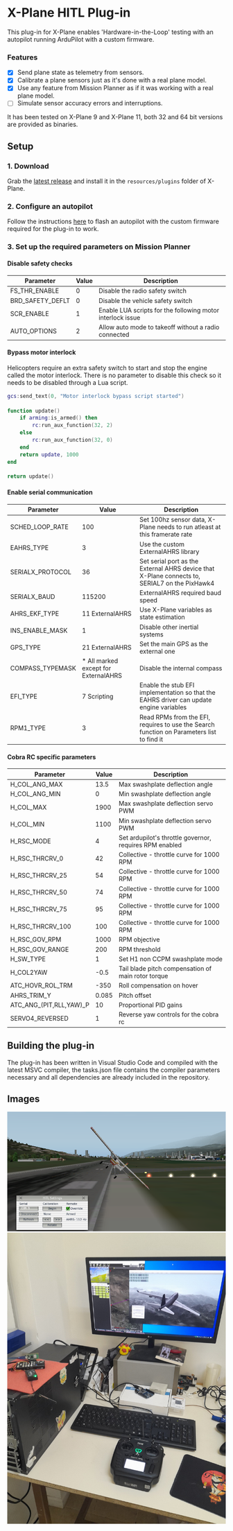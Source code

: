 # X-Plane HITL Plug-in

This plug-in for X-Plane enables 'Hardware-in-the-Loop' testing with an autopilot running ArduPilot with a custom firmware.

### Features

- [x] Send plane state as telemetry from sensors.
- [x] Calibrate a plane sensors just as it's done with a real plane model.
- [x] Use any feature from Mission Planner as if it was working with a real plane model.
- [ ] Simulate sensor accuracy errors and interruptions.

It has been tested on X-Plane 9 and X-Plane 11, both 32 and 64 bit versions are provided as binaries.

## Setup

### 1. Download

Grab the [latest release](https://github.com/qgerman2/xplane-HITL/releases) and install it in the ```resources/plugins``` folder of X-Plane.

### 2. Configure an autopilot

Follow the instructions [here](https://github.com/qgerman2/ardupilot-Simulink) to flash an autopilot with the custom firmware required for the plug-in to work.

### 3. Set up the required parameters on Mission Planner

#### Disable safety checks

| Parameter        | Value | Description                                                |
| ---------------- | ----- | ---------------------------------------------------------- |
| FS_THR_ENABLE    | 0     | Disable the radio safety switch                            |
| BRD_SAFETY_DEFLT | 0     | Disable the vehicle safety switch                          |
| SCR_ENABLE       | 1     | Enable LUA scripts for the following motor interlock issue |
| AUTO_OPTIONS     | 2     | Allow auto mode to takeoff without a radio connected       |

#### Bypass motor interlock

Helicopters require an extra safety switch to start and stop the engine called the motor interlock.
There is no parameter to disable this check so it needs to be disabled through a Lua script.

```lua
gcs:send_text(0, "Motor interlock bypass script started")

function update()
    if arming:is_armed() then
        rc:run_aux_function(32, 2)
    else
        rc:run_aux_function(32, 0)
    end
    return update, 1000
end

return update()
```

#### Enable serial communication

| Parameter        | Value                                | Description                                                                                   |
| ---------------- | ------------------------------------ | --------------------------------------------------------------------------------------------- |
| SCHED_LOOP_RATE  | 100                                  | Set 100hz sensor data, X-Plane needs to run atleast at this framerate rate                    |
| EAHRS_TYPE       | 3                                    | Use the custom ExternalAHRS library                                                           |
| SERIALX_PROTOCOL | 36                                   | Set serial port as the External AHRS device that X-Plane connects to, SERIAL7 on the PixHawk4 |
| SERIALX_BAUD     | 115200                               | ExternalAHRS required baud speed                                                              |
| AHRS_EKF_TYPE    | 11 ExternalAHRS                      | Use X-Plane variables as state estimation                                                     |
| INS_ENABLE_MASK  | 1                                    | Disable other inertial systems                                                                |
| GPS_TYPE         | 21 ExternalAHRS                      | Set the main GPS as the external one                                                          |
| COMPASS_TYPEMASK | * All marked except for ExternalAHRS | Disable the internal compass                                                                  |
| EFI_TYPE         | 7 Scripting                          | Enable the stub EFI implementation so that the EAHRS driver can update engine variables       |
| RPM1_TYPE        | 3                                    | Read RPMs from the EFI, requires to use the Search function on Parameters list to find it     |

#### Cobra RC specific parameters

| Parameter               | Value | Description                                             |
| ----------------------- | ----- | ------------------------------------------------------- |
| H_COL_ANG_MAX           | 13.5  | Max swashplate deflection angle                         |
| H_COL_ANG_MIN           | 0     | Min swashplate deflection angle                         |
| H_COL_MAX               | 1900  | Max swashplate deflection servo PWM                     |
| H_COL_MIN               | 1100  | Min swashplate deflection servo PWM                     |
| H_RSC_MODE              | 4     | Set ardupilot's throttle governor, requires RPM enabled |
| H_RSC_THRCRV_0          | 42    | Collective - throttle curve for 1000 RPM                |
| H_RSC_THRCRV_25         | 54    | Collective - throttle curve for 1000 RPM                |
| H_RSC_THRCRV_50         | 74    | Collective - throttle curve for 1000 RPM                |
| H_RSC_THRCRV_75         | 95    | Collective - throttle curve for 1000 RPM                |
| H_RSC_THRCRV_100        | 100   | Collective - throttle curve for 1000 RPM                |
| H_RSC_GOV_RPM           | 1000  | RPM objective                                           |
| H_RSC_GOV_RANGE         | 200   | RPM threshold                                           |
| H_SW_TYPE               | 1     | Set H1 non CCPM swashplate mode                         |
| H_COL2YAW               | -0.5  | Tail blade pitch compensation of main rotor torque      |
| ATC_HOVR_ROL_TRM        | -350  | Roll compensation on hover                              |
| AHRS_TRIM_Y             | 0.085 | Pitch offset                                            |
| ATC_ANG_(PIT,RLL,YAW)_P | 10    | Proportional PID gains                                  |
| SERVO4_REVERSED         | 1     | Reverse yaw controls for the cobra rc                   |

## Building the plug-in

The plug-in has been written in Visual Studio Code and compiled with the latest MSVC compiler, the tasks.json file contains the compiler parameters necessary and all dependencies are already included in the repository.

## Images

![RC Plane in X-Plane 9](setup-instructions/xplane-rc.png)
![Desk setup with RC controller](setup-instructions/setup.jpeg)
